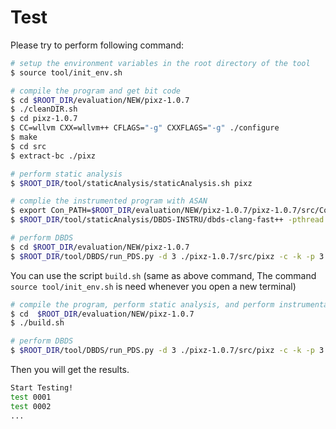 # Test

Please try to perform following command:

```sh
# setup the environment variables in the root directory of the tool
$ source tool/init_env.sh

# compile the program and get bit code
$ cd $ROOT_DIR/evaluation/NEW/pixz-1.0.7
$ ./cleanDIR.sh
$ cd pixz-1.0.7
$ CC=wllvm CXX=wllvm++ CFLAGS="-g" CXXFLAGS="-g" ./configure
$ make
$ cd src
$ extract-bc ./pixz

# perform static analysis
$ $ROOT_DIR/tool/staticAnalysis/staticAnalysis.sh pixz

# complie the instrumented program with ASAN
$ export Con_PATH=$ROOT_DIR/evaluation/NEW/pixz-1.0.7/pixz-1.0.7/src/ConConfig.pixz
$ $ROOT_DIR/tool/staticAnalysis/DBDS-INSTRU/dbds-clang-fast++ -pthread -Wall -Wno-unknown-pragmas -g -fsanitize=thread -o pixz pixz.bc -lm -larchive -llzma -lm

# perform DBDS
$ cd $ROOT_DIR/evaluation/NEW/pixz-1.0.7
$ $ROOT_DIR/tool/DBDS/run_PDS.py -d 3 ./pixz-1.0.7/src/pixz -c -k -p 3 test.tar
```

You can use the script `build.sh` (same as above command, The command `source tool/init_env.sh` is need whenever you open a new terminal)
```sh
# compile the program, perform static analysis, and perform instrumentation
$ cd  $ROOT_DIR/evaluation/NEW/pixz-1.0.7
$ ./build.sh

# perform DBDS
$ $ROOT_DIR/tool/DBDS/run_PDS.py -d 3 ./pixz-1.0.7/src/pixz -c -k -p 3 test.tar
```

Then you will get the results.

```sh
Start Testing!
test 0001
test 0002
...
```